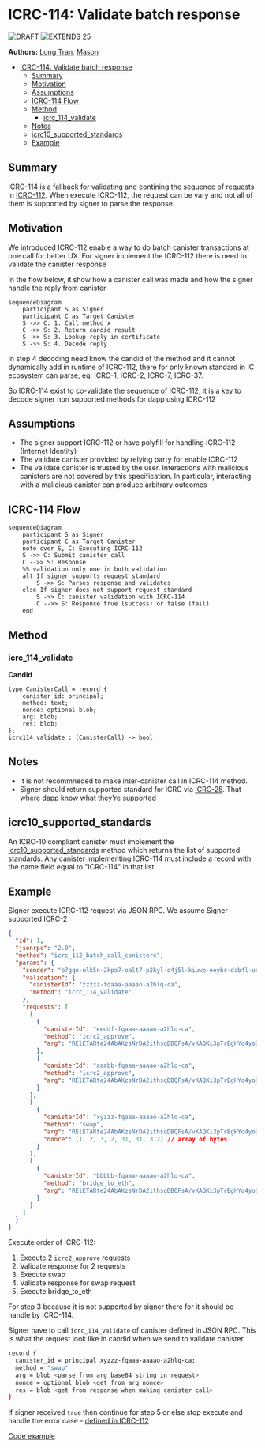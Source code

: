 # ICRC-114: Validate batch response

![DRAFT] [![EXTENDS 25]](./icrc_25_signer_interaction_standard.md)

**Authors:** [Long Tran](https://github.com/baolongt), [Mason](https://github.com/masonswj)

<!-- TOC -->

- [ICRC-114: Validate batch response](#icrc-114-validate-batch-response)
  - [Summary](#summary)
  - [Motivation](#motivation)
  - [Assumptions](#assumptions)
  - [ICRC-114 Flow](#icrc-114-flow)
  - [Method](#method)
    - [icrc_114_validate](#icrc_114_validate)
  - [Notes](#notes)
  - [icrc10_supported_standards](#icrc10_supported_standards)
  - [Example](#example)

## Summary

ICRC-114 is a fallback for validating and contining the sequence of requests in [ICRC-112](https://github.com/dfinity/wg-identity-authentication/blob/main/topics/icrc_112_batch_canister_call.md). When execute ICRC-112, the request can be vary and not all of them is supported by signer to parse the response.

## Motivation

We introduced ICRC-112 enable a way to do batch canister transactions at one call for better UX. For signer implement the ICRC-112 there is need to validate the canister response

In the flow below, it show how a canister call was made and how the signer handle the reply from canister

```mermaid
sequenceDiagram
    participant S as Signer
    participant C as Target Canister
    S ->> C: 1. Call method x
    C ->> S: 2. Return candid result
    S ->> S: 3. Lookup reply in certificate
    S ->> S: 4. Decode reply
```

In step 4 decoding need know the candid of the method and it cannot dynamically add in runtime of ICRC-112, there for only known standard in IC ecosystem can parse, eg: ICRC-1, ICRC-2, ICRC-7, ICRC-37.

So ICRC-114 exist to co-validate the sequence of ICRC-112, it is a key to decode signer non supported methods for dapp using ICRC-112

## Assumptions

- The signer support ICRC-112 or have polyfill for handling ICRC-112 (Internet Identity)
- The validate canister provided by relying party for enable ICRC-112
- The validate canister is trusted by the user. Interactions with malicious canisters are not covered by this specification. In particular, interacting with a malicious canister can produce arbitrary outcomes

## ICRC-114 Flow

```mermaid
sequenceDiagram
    participant S as Signer
    participant C as Target Canister
    note over S, C: Executing ICRC-112
    S ->> C: Submit canister call
    C -->> S: Response
    %% validation only one in both validation
    alt If signer supports request standard
        S ->> S: Parses response and validates
    else If signer does not support request standard
        S ->> C: canister validation with ICRC-114
        C -->> S: Response true (success) or false (fail)
    end
```

## Method

### icrc_114_validate

**Candid**

```
type CanisterCall = record {
    canister_id: principal;
    method: text;
    nonce: optional blob;
    arg: blob;
    res: blob;
};
icrc114_validate : (CanisterCall) -> bool
```

## Notes

- It is not recommneded to make inter-canister call in ICRC-114 method.
- Signer should return supported standard for ICRC via [ICRC-25](https://github.com/dfinity/wg-identity-authentication/blob/main/topics/icrc_25_signer_interaction_standard.md). That where dapp know what they're supported

## icrc10_supported_standards

An ICRC-10 compliant canister must implement the [icrc10_supported_standards](https://github.com/dfinity/ICRC/blob/main/ICRCs/ICRC-10/ICRC-10.md) method which returns the list of supported standards.
Any canister implementing ICRC-114 must include a record with the name field equal to "ICRC-114" in that list.

## Example

Signer execute ICRC-112 request via JSON RPC. We assume Signer supported ICRC-2

```json
{
  "id": 1,
  "jsonrpc": "2.0",
  "method": "icrc_112_batch_call_canisters",
  "params": {
    "sender": "b7gqo-ulk5n-2kpo7-oalt7-p2kyl-o4j5l-kiuwo-eeybr-dab4l-ur6up-pqe",
    "validation": {
      "canisterId": "zzzzz-fqaaa-aaaao-a2hlq-ca",
      "method": "icrc_114_validate"
    },
    "requests": [
      [
        {
          "canisterId": "eeddf-fqaaa-aaaao-a2hlq-ca",
          "method": "icrc2_approve",
          "arg": "RElETARte24AbAKzsNrDA2ithsqDBQFsA/vKAQKi3pTrBgHYo4yoDX0BAwEdV+ztKgq7E4l1ffuTuwEmw8AtYSjlrJ+WLO5ofQIAAMgB"
        },
        {
          "canisterId": "aaabb-fqaaa-aaaao-a2hlq-ca",
          "method": "icrc2_approve",
          "arg": "RElETARte24AbAKzsNrDA2ithsqDBQFsA/vKAQKi3pTrBgHYo4yoDX0BAwEdV+ztKgq7E4l1ffuTuwEmw8AtYSjlrJ+WLO5ofQIAAMgB"
        }
      ],
      [
        {
          "canisterId": "xyzzz-fqaaa-aaaao-a2hlq-ca",
          "method": "swap",
          "arg": "RElETARte24AbAKzsNrDA2ithsqDBQFsA/vKAQKi3pTrBgHYo4yoDX0BAwEdV+ztKgq7E4l1ffuTuwEmw8AtYSjlrJ+WLO5ofQIAAMgB",
          "nonce": [1, 2, 3, 2, 31, 31, 312] // array of bytes
        }
      ],
      [
        {
          "canisterId": "bbbbb-fqaaa-aaaao-a2hlq-ca",
          "method": "bridge_to_eth",
          "arg": "RElETARte24AbAKzsNrDA2ithsqDBQFsA/vKAQKi3pTrBgHYo4yoDX0BAwEdV+ztKgq7E4l1ffuTuwEmw8AtYSjlrJ+WLO5ofQIAAMgB"
        }
      ]
    ]
  }
}
```

Execute order of ICRC-112:

1. Execute 2 `icrc2_approve` requests
2. Validate response for 2 requests
3. Execute swap
4. Validate response for swap request
5. Execute bridge_to_eth

For step 3 because it is not supported by signer there for it should be handle by ICRC-114.

Signer have to call `icrc_114_validate` of canister defined in JSON RPC. This is what the request look like in candid when we send to validate canister

```bash
record {
  canister_id = principal xyzzz-fqaaa-aaaao-a2hlq-ca;
  method = "swap"
  arg = blob <parse from arg base64 string in request>
  nonce = optional blob <get from arg nonce>
  res = blob <get from response when making canister call>
}
```

If signer received `true` then continue for step 5 or else stop execute and handle the error case - [defined in ICRC-112](https://github.com/dfinity/wg-identity-authentication/blob/main/topics/icrc_112_batch_canister_call.md#processing)

[Code example](https://github.com/slide-computer/signer-js/blob/main/packages/signer-test/src/agentChannel.ts#L351)

[DRAFT]: https://img.shields.io/badge/STATUS-DRAFT-f25a24.svg
[EXTENDS 25]: https://img.shields.io/badge/EXTENDS-ICRC--25-ed1e7a.svg
